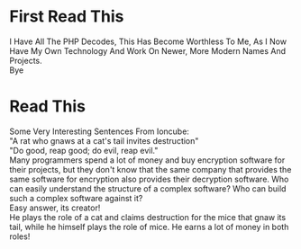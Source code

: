 # First Read This
I Have All The PHP Decodes, This Has Become Worthless To Me, As I Now Have My Own Technology And Work On Newer, More Modern Names And Projects.<br>
Bye
# Read This
Some Very Interesting Sentences From Ioncube:<br>
"A rat who gnaws at a cat's tail invites destruction"<br>
"Do good, reap good; do evil, reap evil."<br>
Many programmers spend a lot of money and buy encryption software for their projects, but they don't know that the same company that provides the same software for encryption also provides their decryption software. Who can easily understand the structure of a complex software? Who can build such a complex software against it?<br>
Easy answer, its creator!<br>
He plays the role of a cat and claims destruction for the mice that gnaw its tail, while he himself plays the role of mice. He earns a lot of money in both roles!<br>
